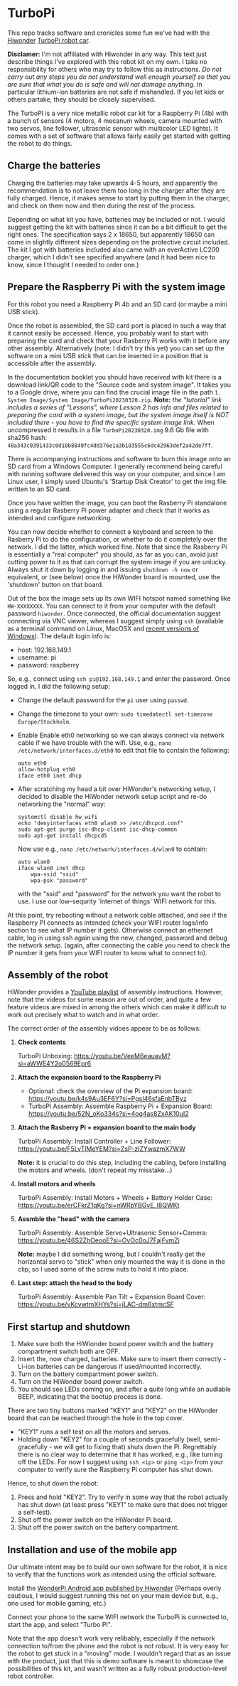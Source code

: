 # TurboPi

This repo tracks software and cronicles some fun we've had with the [Hiwonder](https://www.hiwonder.com/) [TurboPi robot car](https://www.hiwonder.com/collections/raspberrypi-bionic-robot/products/turbopi).

**Disclamer:** I'm not affiliated with Hiwonder in any way. This text just describe things I've explored with this robot kit on my own. I take no responsibility for others who may try to follow this as instructions. *Do not carry out any steps you do not understand well enough yourself so that you are sure that what you do is safe and will not damage anything.* In particular lithium-ion batteries are not safe if mishandled. If you let kids or others partake, they should be closely supervised.

The TurboPI is a very nice metallic robot car kit for a Raspberry Pi (4b) with a bunch of sensors (4 motors, 4 mecanum wheels, camera mounted with two servos, line follower, ultrasonic sensor with multicolor LED lights). It comes with a set of software that allows fairly easily get started with getting the robot to do things.

## Charge the batteries

Charging the batteries may take upwards 4-5 hours, and apparently the recommendation is to not leave them too long in the charger after they are fully charged.
Hence, it makes sense to start by putting them in the charger, and check on them now and then during the rest of the process.

Depending on what kit you have, batteries may be included or not.
I would suggest getting the kit with batteries since it can be a bit difficult to get the right ones.
The specification says 2 x 18650, but apparently 18650 can come in slightly different sizes depending on the protective circuit included.
The kit I got with batteries included also came with an everActive LC200 charger, which I didn't see specified anywhere (and it had been nice to know, since I thought I needed to order one.)

## Prepare the Raspberry Pi with the system image

For this robot you need a Raspberry Pi 4b and an SD card (or maybe a mini USB stick).

Once the robot is assembled, the SD card port is placed in such a way that it cannot easily be accessed.
Hence, you probably want to start with preparing the card and check that your Rasberry Pi works with it before any other assembly.
Alternatively (note: I didn't try this yet) you can set up the software on a mini USB stick that can be inserted in a position that is accessible after the assembly.

In the documentation booklet you should have received with kit there is a download link/QR code to the "Source code and system image".
It takes you to a Google drive, where you can find the crucial image file in the path `1. System Image/System Image/TurboPi20230320.zip`.
**Note:** *the "tutorial" link includes a series of "Lessons", where Lesson 2 has info and files related to preparing the card with a system image, but the system image itself is NOT included there - you have to find the specific system image link.* 
When uncompressed it results in a file `TurboPi20230320.img` 9.6 Gb file with sha256 hash: `48a343c0391433c0d10b8849fc4dd376e1a3b103555c6dc42963def2a42de7ff`.

There is accompanying instructions and software to burn this image onto an SD card from a Windows Computer.
I generally recommend being careful with running software delivered this way on your computer, and since I am Linux user, I simply used Ubuntu's 'Startup Disk Creator' to get the img file written to an SD card.

Once you have written the image, you can boot the Rasberry Pi standalone using a regular Rasberry Pi power adapter and check that it works as intended and configure networking.

You can now decide whether to connect a keyboard and screen to the Rasberry Pi to do the configuration, or whether to do it completely over the network.
I did the latter, which worked fine.
Note that since the Rasberry Pi is essentially a "real computer" you should, as far as you can, avoid just cutting power to it as that can corrupt the system image if you are unlucky.
Always shut it down by logging in and issuing `shutdown -h now` or equivalent, or (see below) once the HiWonder board is mounted, use the 'shutdown' button on that board.

Out of the box the image sets up its own WIFI hotspot named something like `HW-XXXXXXXX`.
You can connect to it from your computer with the default password `hiwonder`.
Once connected, the official documentation suggest connecting via VNC viewer, whereas I suggest simply using `ssh` (available as a terminal command on Linux, MacOSX and [recent versions of Windows](https://learn.microsoft.com/en-us/windows/terminal/tutorials/ssh#access-windows-ssh-client)).
The default login info is:

- host: 192.168.149.1
- username: pi
- password: raspberry

So, e.g., connect using `ssh pi@192.168.149.1` and enter the password.
Once logged in, I did the following setup:

* Change the default password for the `pi` user using `passwd`.
* Change the timezone to your own: `sudo timedatectl set-timezone Europe/Stockholm`.
* Enable Enable eth0 networking so we can always connect via network cable if we have trouble with the wifi.
  Use, e.g., `nano /etc/network/interfaces.d/eth0` to edit that file to contain the following:
  ```
  auto eth0
  allow-hotplug eth0
  iface eth0 inet dhcp
  ```
  
* After scratching my head a bit over HiWonder's networking setup, I decided to disable the HiWonder network setup script and re-do networking the "normal" way:

  ```
  systemctl disable hw_wifi
  echo "denyinterfaces eth0 wlan0 >> /etc/dhcpcd.conf"
  sudo apt-get purge isc-dhcp-client isc-dhcp-common
  sudo apt-get install dhcpcd5
  ```
  Now use e.g., `nano /etc/network/interfaces.d/wlan0` to contain:
  ```
  auto wlan0
  iface wlan0 inet dhcp
      wpa-ssid "ssid"
      wpa-psk "password"
  ```
  with the "ssid" and "password" for the network you want the robot to use.
  I use our low-sequrity 'internet of things' WIFI network for this.

At this point, try rebooting without a network cable attached, and see if the Raspberry PI connects as intended
(check your WIFI router logs/info section to see what IP number it gets).
Otherwise connect an ethernet cable, log in using ssh again using the new, changed, password and debug the network setup.
(again, after connecting the cable you need to check the IP number it gets from your WIFI router to know what to connect to).

## Assembly of the robot

HiWonder provides a [YouTube playlist](https://www.youtube.com/playlist?list=PLFbzd0m6AcmLzo53o2Tsa20BS350rWGMj) of assembly instructions. 
However, note that the videos for some reason are out of order, and quite a few feature videos are mixed in among the others which can make it difficult to work out precisely what to watch and in what order.

The correct order of the assembly vidoes appear to be as follows:

1. **Check contents**

   TurboPi Unboxing: https://youtu.be/VeeM6eauavM?si=aWWE4Y2o0569Epr6

2. **Attach the expansion board to the Raspberry Pi**

   - Optional: check the overview of the Pi expansion board: https://youtu.be/k4s9Au3EF6Y?si=PgsI46sfaEnbTByz  
   - TurboPi Assembly: Assemble Raspberry Pi + Expansion Board: https://youtu.be/52N_oKo334s?si=4og4as8ZxAK10uI2

3. **Attach the Rasberry Pi + expansion board to the main body**

   TurboPi Assembly: Install Controller + Line Follower: https://youtu.be/F5LvTlMeYEM?si=ZsP-zIZYwazmX7WW

   **Note:** it is crucial to do this step, including the cabling, before installing the motors and wheels.
   (don't repeat my misstake...)

5. **Install motors and wheels**

   TurboPi Assembly: Install Motors + Wheels + Battery Holder Case: https://youtu.be/erCFkrZ1qKg?si=nWRbYBGvE_l8QWKt

6. **Assmble the "head" with the camera**

   TurboPi Assembly: Assemble Servo+Ultrasonic Sensor+Camera: https://youtu.be/46S2ZhOeooE?si=OvOc0oJ7FajFvmZj

   **Note:** maybe I did something wrong, but I couldn't really get the horizontal servo to "stick" when only mounted the way it is done in the clip,
   so I used some of the screw nuts to hold it into place.

8. **Last step: attach the head to the body**
  
   TurboPi Assembly: Assemble Pan Tilt + Expansion Board Cover: https://youtu.be/vKcvwtmXHYs?si=jLAC-dm6xtmcSF

## First startup and shutdown

1. Make sure both the HiWionder board power switch and the battery compartment switch both are OFF.
2. Insert the, now charged, batteries. Make sure to insert them correctly - Li-ion batteries can be dangerous if used/mounted incorrectly.
3. Turn on the battery compartment power switch.
4. Turn on the HiWonder board power switch.
5. You should see LEDs coming on, and after a quite long while an audiable BEEP, indicating that the bootup process is done.

There are two tiny buttons marked "KEY1" and "KEY2" on the HiWonder board that can be reached through the hole in the top cover.

- "KEY1" runs a self test on all the motors and servos.
- Holding down "KEY2" for a couple of seconds gracefully (well, semi-gracefully - we will get to fixing that) shuts down the Pi.
  Regrettably there is no clear way to determine that it has worked, e.g., like turning off the LEDs.
  For now I suggest using `ssh <ip>` or `ping <ip>` from your computer to verify sure the Raspberry Pi computer has shut down.

Hence, to shut down the robot:

1. Press and hold "KEY2". Try to verify in some way that the robot actually has shut down (at least press "KEY1" to make sure that does not trigger a self-test).
2. Shut off the power switch on the HiWonder Pi board.
3. Shut off the power switch on the battery compartment.

## Installation and use of the mobile app

Our ultimate intent may be to build our own software for the robot, it is nice to verify that the functions work as intended using the official software.

Install the [WonderPi Android app published by Hiwonder](https://play.google.com/store/apps/details?id=com.Wonder.Pi)
(Perhaps overly cautious, I would suggest running this not on your main device but, e.g., one used for mobile gaming, etc.)

Connect your phone to the same WIFI network the TurboPi is connected to, start the app, and select "Turbo PI".

Note that the app doesn't work very relibably, especially if the network connection to/from the phone and the robot is not robust.
It is very easy for the robot to get stuck in a "moving" mode.
I wouldn't regard that as an issue with the product, just that this is demo software is meant to showcase the possibilities of this kit, and wasn't written as a fully robust production-level robot controller.

